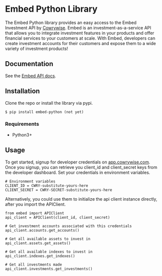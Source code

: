 # Embed Python Library
The Embed Python library provides an easy access to the Embed Investment API by [Cowrywise](https://cowrywise.com/embed). Embed is an investment-as-a-service API that allows you to integrate investment features in your products and offer financial services to your customers at scale. With Embed, developers can create investment accounts for their customers and expose them to a wide variety of investment products!


## Documentation
See the [Embed API docs](developer.cowrywise.com).

## Installation
Clone the repo or install the library via pypi.

```
$ pip install embed-python (not yet)
```

### Requirements
- Python3+

## Usage
To get started, signup for developer credentials on [app.cowrywise.com](https://app.cowrywise.com). Once you signup, you can retrieve
you client_id and client_secret keys from the developer dashboard. Set your credentials in environment variables. 

```
# Environment variables
CLIENT_ID = CWRY-substitute-yours-here
CLIENT_SECRET = CWRY-SECRET-substitute-yours-here
```
Alternatively, you could use them to initialize the api client instance directly, after you import the APIClient.

```
from embed import APIClient
api_client = APIClient(client_id, client_secret)

# Get investment accounts associated with this credentials
api_client.accounts.get_accounts()

# Get all available assets to invest in
api_client.assets.get_assets()

# Get all available indexes to invest in
api_client.indexes.get_indexes()

# Get all investments made
api_client.investments.get_investments()
```







